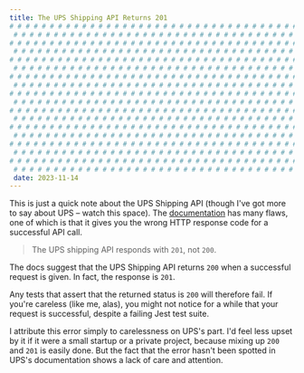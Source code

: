 ```yaml
---
title: The UPS Shipping API Returns 201
# # # # # # # # # # # # # # # # # # # # # # # # # # # # # # # # # # # # # # # #
 # # # # # # # # # # # # # # # # # # # # # # # # # # # # # # # # # # # # # # # #
# # # # # # # # # # # # # # # # # # # # # # # # # # # # # # # # # # # # # # # #
 # # # # # # # # # # # # # # # # # # # # # # # # # # # # # # # # # # # # # # # #
# # # # # # # # # # # # # # # # # # # # # # # # # # # # # # # # # # # # # # # #
 # # # # # # # # # # # # # # # # # # # # # # # # # # # # # # # # # # # # # # # #
# # # # # # # # # # # # # # # # # # # # # # # # # # # # # # # # # # # # # # # #
 # # # # # # # # # # # # # # # # # # # # # # # # # # # # # # # # # # # # # # # #
# # # # # # # # # # # # # # # # # # # # # # # # # # # # # # # # # # # # # # # #
 # # # # # # # # # # # # # # # # # # # # # # # # # # # # # # # # # # # # # # # #
# # # # # # # # # # # # # # # # # # # # # # # # # # # # # # # # # # # # # # # #
 # # # # # # # # # # # # # # # # # # # # # # # # # # # # # # # # # # # # # # # #
# # # # # # # # # # # # # # # # # # # # # # # # # # # # # # # # # # # # # # # #
 # # # # # # # # # # # # # # # # # # # # # # # # # # # # # # # # # # # # # # # #
# # # # # # # # # # # # # # # # # # # # # # # # # # # # # # # # # # # # # # # #
 # # # # # # # # # # # # # # # # # # # # # # # # # # # # # # # # # # # # # # # #
# # # # # # # # # # # # # # # # # # # # # # # # # # # # # # # # # # # # # # # #
 # # # # # # # # # # # # # # # # # # # # # # # # # # # # # # # # # # # # # # # #
 date: 2023-11-14
---
```


This is just a quick note about the UPS Shipping API (though I've got more to say about UPS &ndash; watch this space). The [documentation](https://developer.ups.com/api/reference?loc=en_US#operation/Shipment) has many flaws, one of which is that it gives you the wrong HTTP response code for a successful API call.

> The UPS shipping API responds with `201`, not `200`.

The docs suggest that the UPS Shipping API returns `200` when a successful request is given. In fact, the response is `201`.

Any tests that assert that the returned status is `200` will therefore fail. If you're careless (like me, alas), you might not notice for a while that your request is successful, despite a failing Jest test suite.

I attribute this error simply to carelessness on UPS's part. I'd feel less upset by it if it were a small startup or a private project, because mixing up `200` and `201` is easily done. But the fact that the error hasn't been spotted in UPS's documentation shows a lack of care and attention.
